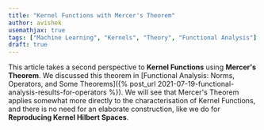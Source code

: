 ```yaml
---
title: "Kernel Functions with Mercer's Theorem"
author: avishek
usemathjax: true
tags: ["Machine Learning", "Kernels", "Theory", "Functional Analysis"]
draft: true
---
```

This article takes a second perspective to **Kernel Functions** using **Mercer's Theorem**. We discussed this theorem in [Functional Analysis: Norms, Operators, and Some Theorems]({% post_url 2021-07-19-functional-analysis-results-for-operators %}). We will see that Mercer's Theorem applies somewhat more directly to the characterisation of Kernel Functions, and there is no need for an elaborate construction, like we do for **Reproducing Kernel Hilbert Spaces**.

